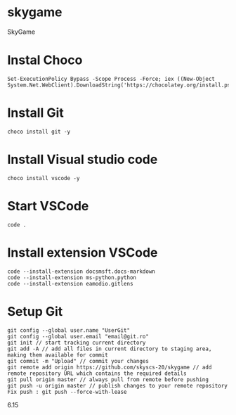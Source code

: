 # skygame
SkyGame

# Instal Choco

```
Set-ExecutionPolicy Bypass -Scope Process -Force; iex ((New-Object System.Net.WebClient).DownloadString('https://chocolatey.org/install.ps1'))
```

# Install Git
```
choco install git -y
```
# Install Visual studio code
```
choco install vscode -y
```
# Start VSCode
```
code .
```
# Install extension VSCode
```
code --install-extension docsmsft.docs-markdown
code --install-extension ms-python.python
code --install-extension eamodio.gitlens
```
# Setup Git
```
git config --global user.name "UserGit"
git config --global user.email "email@git.ro"
git init // start tracking current directory
git add -A // add all files in current directory to staging area, making them available for commit
git commit -m "Upload" // commit your changes
git remote add origin https://github.com/skyscs-20/skygame // add remote repository URL which contains the required details
git pull origin master // always pull from remote before pushing
git push -u origin master // publish changes to your remote repository
Fix push : git push --force-with-lease
```
6.15